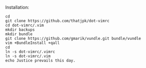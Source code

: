 Installation:

    cd 
    git clone https://github.com/thatjpk/dot-vimrc
    cd dot-vimrc/.vim
    mkdir backups
    mkdir bundle
    git clone https://github.com/gmarik/vundle.git bundle/vundle
    vim +BundleInstall +qall
    cd
    ln -s dot-vimrc/.vimrc
    ln -s dot-vimrc/.vim
    echo Justice prevails this day.
